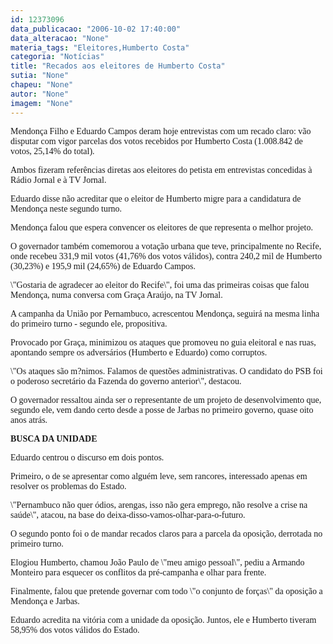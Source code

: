 ```yaml
---
id: 12373096
data_publicacao: "2006-10-02 17:40:00"
data_alteracao: "None"
materia_tags: "Eleitores,Humberto Costa"
categoria: "Notícias"
title: "Recados aos eleitores de Humberto Costa"
sutia: "None"
chapeu: "None"
autor: "None"
imagem: "None"
---
```

<p><P><FONT face=Verdana>Mendonça Filho e Eduardo Campos deram hoje entrevistas com um recado claro: vão disputar com vigor parcelas dos votos recebidos por Humberto Costa (1.008.842 de votos, 25,14% do total).</FONT></P></p>
<p><P><FONT face=Verdana>Ambos fizeram referências diretas aos eleitores do petista em entrevistas concedidas à Rádio Jornal e à TV Jornal.</FONT></P></p>
<p><P><FONT face=Verdana>Eduardo disse não acreditar que o eleitor de Humberto migre para a candidatura de Mendonça neste segundo turno.</FONT></P></p>
<p><P><FONT face=Verdana>Mendonça falou que espera convencer os eleitores de que representa o melhor projeto.</FONT></P></p>
<p><P><FONT face=Verdana>O governador também comemorou a votação urbana que teve, principalmente no Recife, onde recebeu 331,9 mil votos (41,76% dos votos válidos), contra 240,2 mil de Humberto (30,23%) e 195,9 mil (24,65%) de Eduardo Campos. </FONT></P></p>
<p><P><FONT face=Verdana>\"Gostaria de agradecer ao eleitor do Recife\", foi uma das primeiras coisas que falou Mendonça, numa conversa com Graça Araújo, na TV Jornal.</FONT></P></p>
<p><P><FONT face=Verdana>A campanha da União por Pernambuco, acrescentou Mendonça, seguirá na mesma linha do primeiro turno - segundo ele, propositiva.</FONT></P></p>
<p><P><FONT face=Verdana>Provocado por Graça, minimizou os ataques que promoveu no guia eleitoral e nas ruas, apontando sempre os adversários (Humberto e Eduardo) como corruptos. </FONT></P></p>
<p><P><FONT face=Verdana>\"Os ataques são m?nimos. Falamos de questões administrativas. O candidato do PSB foi o poderoso secretário da Fazenda do governo anterior\", destacou.</FONT></P></p>
<p><P><FONT face=Verdana>O governador ressaltou ainda ser o representante de um projeto de desenvolvimento que, segundo ele, vem dando certo desde a posse de Jarbas no primeiro governo, quase oito anos atrás.</FONT></P></p>
<p><P><FONT face=Verdana><STRONG>BUSCA DA UNIDADE</STRONG></FONT></P></p>
<p><P><FONT face=Verdana>Eduardo centrou o discurso em dois pontos.</FONT></P></p>
<p><P><FONT face=Verdana>Primeiro, o de se apresentar como alguém leve, sem rancores, interessado apenas em resolver os problemas do Estado. </FONT></P></p>
<p><P><FONT face=Verdana>\"Pernambuco não quer ódios, arengas, isso não gera emprego, não resolve a crise na saúde\", atacou, na base do deixa-disso-vamos-olhar-para-o-futuro.</FONT></P></p>
<p><P><FONT face=Verdana>O segundo ponto foi o de mandar recados claros para a parcela da oposição, derrotada no primeiro turno. </FONT></P></p>
<p><P><FONT face=Verdana>Elogiou Humberto, chamou João Paulo de \"meu amigo pessoal\", pediu a Armando Monteiro para esquecer os conflitos da pré-campanha e olhar para frente. </FONT></P></p>
<p><P><FONT face=Verdana>Finalmente, falou que pretende governar com todo \"o conjunto de forças\" da oposição a Mendonça e Jarbas.</FONT></P></p>
<p><P><FONT face=Verdana>Eduardo acredita na vitória com a unidade da oposição. Juntos, ele e Humberto tiveram 58,95% dos votos válidos do Estado.</FONT></P> </p>
